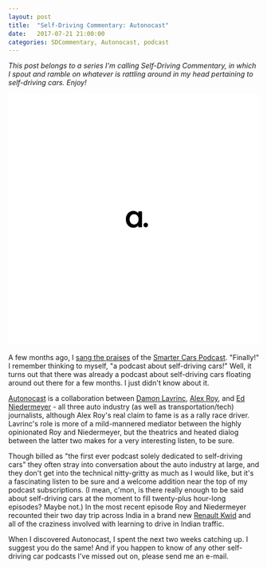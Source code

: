 ```yaml
---
layout: post
title:  "Self-Driving Commentary: Autonocast"
date:   2017-07-21 21:00:00 
categories: SDCommentary, Autonocast, podcast
---
```

*This post belongs to a series I'm calling Self-Driving Commentary, in which I spout and ramble on whatever is rattling around in my head pertaining to self-driving cars. Enjoy!*

![autonocast logo](https://github.com/jeremy-shannon/jeremy-shannon.github.io/blob/master/images/autonocast/autonocast.png?raw=true)

A few months ago, I [sang the praises](http://jeremyshannon.com/2017/04/07/SDCommentary-Smarter-Cars-Podcast.html) of the [Smarter Cars Podcast](http://smartercars.libsyn.com/). "Finally!" I remember thinking to myself, "a podcast about self-driving cars!" Well, it turns out that there was already a podcast about self-driving cars floating around out there for a few months. I just didn't know about it.

[Autonocast](http://www.autonocast.com/) is a collaboration between [Damon Lavrinc](http://damonlavrinc.com), [Alex Roy](http://alexroy144.com), and [Ed Niedermeyer](https://twitter.com/Tweetermeyer) - all three auto industry (as well as transportation/tech) journalists, although Alex Roy's real claim to fame is as a rally race driver. Lavrinc's role is more of a mild-mannered mediator between the highly opinionated Roy and Niedermeyer, but the theatrics and heated dialog between the latter two makes for a very interesting listen, to be sure.

Though billed as "the first ever podcast solely dedicated to self-driving cars" they often stray into conversation about the auto industry at large, and they don't get into the technical nitty-gritty as much as I would like, but it's a fascinating listen to be sure and a welcome addition near the top of my podcast subscriptions. (I mean, c'mon, is there really enough to be said about self-driving cars at the moment to fill twenty-plus hour-long episodes? Maybe not.) In the most recent episode Roy and Niedermeyer recounted their two day trip across India in a brand new [Renault Kwid](https://www.renault.co.in/vehicles/personal-cars/kwid.html) and all of the craziness involved with learning to drive in Indian traffic. 

When I discovered Autonocast, I spent the next two weeks catching up. I suggest you do the same! And if you happen to know of any other self-driving car podcasts I've missed out on, please send me an e-mail.
